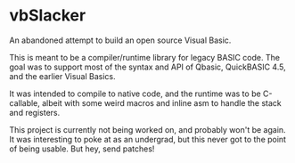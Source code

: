 # vbSlacker

An abandoned attempt to build an open source Visual Basic.

This is meant to be a compiler/runtime library for legacy BASIC code.
The goal was to support most of the syntax and API of Qbasic,
QuickBASIC 4.5, and the earlier Visual Basics.

It was intended to compile to native code, and the runtime was to be
C-callable, albeit with some weird macros and inline asm to handle the
stack and registers.

This project is currently not being worked on, and probably won't be
again. It was interesting to poke at as an undergrad, but this never
got to the point of being usable. But hey, send patches!

